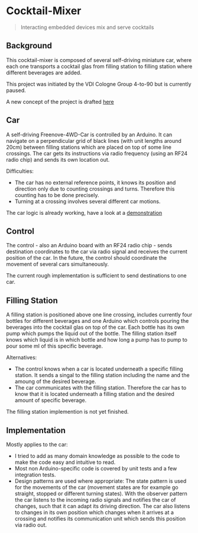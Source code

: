 # Cocktail-Mixer

> Interacting embedded devices mix and serve cocktails

## Background

This cocktail-mixer is composed of several self-driving miniature car, where each one transports a cocktail glas from filling station to filling station where different beverages are added.

This project was initiated by the VDI Cologne Group 4-to-90 but is currently paused.

A new concept of the project is drafted [here](concept.org)

## Car

A self-driving Freenove-4WD-Car is controlled by an Arduino. It can navigate on a perpendicular grid of black lines (with unit lengths around 20cm) between filling stations which are placed on top of some line crossings. The car gets its instructions via radio frequency (using an RF24 radio chip) and sends its own location out.

Difficulties:
* The car has no external reference points, it knows its position and direction only due to counting crossings and turns. Therefore this counting has to be done precisely.
* Turning at a crossing involves several different car motions.

The car logic is already working, have a look at a [demonstration](https://nc.nullteilerfrei.de/index.php/s/nyYEFXyPgEe5ZH5)

## Control

The control - also an Arduino board with an RF24 radio chip - sends destination coordinates to the car via radio signal and receives the current position of the car. In the future, the control should coordinate the movement of several cars simultaneously.

The current rough implementation is sufficient to send destinations to one car.

## Filling Station

A filling station is positioned above one line crossing, includes currently four bottles for different beverages and one Arduino which controls pouring the beverages into the cocktail glas on top of the car. Each bottle has its own pump which pumps the liquid out of the bottle. The filling station itself knows which liquid is in which bottle and how long a pump has to pump to pour some ml of this specific beverage.

Alternatives:
* The control knows when a car is located underneath a specific filling station. It sends a singal to the filling station including the name and the amoung of the desired beverage.
* The car communicates with the filling station. Therefore the car has to know that it is located underneath a filling station and the desired amount of specific beverage.

The filling station implemention is not yet finished.

## Implementation

Mostly applies to the car:

* I tried to add as many domain knowledge as possible to the code to make the code easy and intuitive to read.
* Most non Arduino-specific code is covered by unit tests and a few integration tests.
* Design patterns are used where appropriate: The state pattern is used for the movements of the car (movement states are for example go straight, stopped or different turning states). With the observer pattern the car listens to the incoming radio signals and notifies the car of changes, such that it can adapt its driving direction. The car also listens to changes in its own position which changes when it arrives at a crossing and notifies its communication unit which sends this position via radio out.
